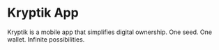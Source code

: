 # Kryptik App
Kryptik is a mobile app that simplifies digital ownership. One seed. One wallet. Infinite possibilities. 
